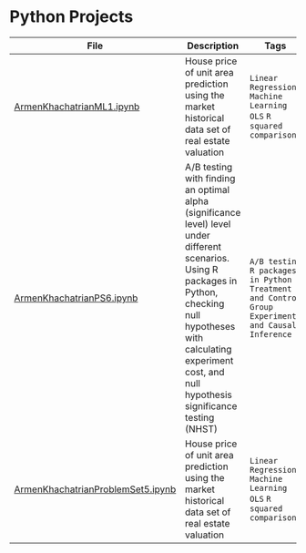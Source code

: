 # Python Projects
| File | Description | Tags |
| --- | --- | --- |
| [ArmenKhachatrianML1.ipynb](https://github.com/akhachatrian/PythonProjects/blob/master/ArmenKhachatrianML1.ipynb) | House price of unit area prediction using the market historical data set of real estate valuation | `Linear Regression` `Machine Learning` `OLS` `R squared comparison`|
| [ArmenKhachatrianPS6.ipynb](https://github.com/akhachatrian/PythonProjects/blob/master/ArmenKhachatrianPS6.ipynb) | A/B testing with finding an optimal alpha (significance level) level under different scenarios. Using R packages in Python, checking null hypotheses with calculating experiment cost, and null hypothesis significance testing (NHST)| `A/B testing` `R packages in Python` `Treatment and Control Group` `Experiments and Causal Inference` |
| [ArmenKhachatrianProblemSet5.ipynb](https://github.com/akhachatrian/PythonProjects/blob/master/ArmenKhachatrianProblemSet5.ipynb) | House price of unit area prediction using the market historical data set of real estate valuation | `Linear Regression` `Machine Learning` `OLS` `R squared comparison`|
